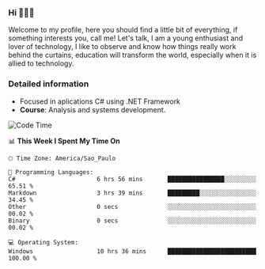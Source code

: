 


### Hi 🙋🏽‍♂️

Welcome to my profile, here you should find a little bit of everything, if something interests you, call me! Let's talk,
I am a young enthusiast and lover of technology, I like to observe and know how things really work behind the curtains, 
education will transform the world, especially when it is allied to technology.

### Detailed information
* Focused in aplications C# using .NET Framework
* **Course**: Analysis and systems development.

<!--START_SECTION:waka-->
![Code Time](http://img.shields.io/badge/Code%20Time-617%20hrs%209%20mins-blue)

📊 **This Week I Spent My Time On** 

```text
🕑︎ Time Zone: America/Sao_Paulo

💬 Programming Languages: 
C#                       6 hrs 56 mins       ████████████████░░░░░░░░░   65.51 % 
Markdown                 3 hrs 39 mins       █████████░░░░░░░░░░░░░░░░   34.45 % 
Other                    0 secs              ░░░░░░░░░░░░░░░░░░░░░░░░░   00.02 % 
Binary                   0 secs              ░░░░░░░░░░░░░░░░░░░░░░░░░   00.02 % 

💻 Operating System: 
Windows                  10 hrs 36 mins      █████████████████████████   100.00 % 
```


<!--END_SECTION:waka-->


